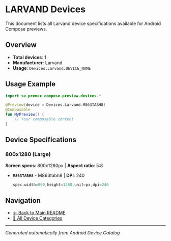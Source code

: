 # LARVAND Devices

This document lists all Larvand device specifications available for Android Compose previews.

## Overview

- **Total devices**: 1
- **Manufacturer**: Larvand
- **Usage**: `Devices.Larvand.DEVICE_NAME`

## Usage Example

```kotlin
import se.premex.compose.preview.devices.*

@Preview(device = Devices.Larvand.M863TABH8)
@Composable
fun MyPreview() {
    // Your composable content
}
```

## Device Specifications

### 800x1280 (Large)

**Screen specs**: 800x1280px | **Aspect ratio**: 5:8

- **`M863TABH8`** - M863tabh8 | **DPI**: 240
  ```kotlin
  spec:width=800,height=1280,unit=px,dpi=240
  ```

## Navigation

- [← Back to Main README](../../README.md)
- [📱 All Device Categories](../README.md)

---
*Generated automatically from Android Device Catalog*

